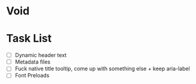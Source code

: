 # Void

# Task List

- [ ] Dynamic header text
- [ ] Metadata files
- [ ] Fuck native title tooltip, come up with something else + keep aria-label
- [ ] Font Preloads
